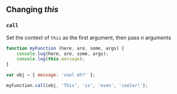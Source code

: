 ## Changing *this*

### `call`

Set the context of `this` as the first argument, then pass *n* arguments

```javascript
function myFunction (here, are, some, args) {
	console.log(here, are, some, args);
	console.log(this.message);
}

var obj = { message: 'cool eh?' };

myFunction.call(obj, 'This', 'is', 'even', 'cooler!');
```
